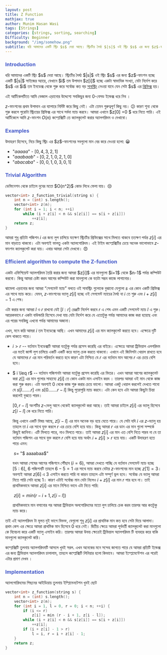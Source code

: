 ```yaml
---
layout: post
title: Z Function
mathjax: true
author: Munim Hasan Wasi
tags: [Strings]
categories: [strings, sorting, searching]
Difficulty: Beginner
background: "/img/somehow.png"
subtitle: ধরি আমাদের একটি স্ট্রিং $s$ দেয়া আছে। স্ট্রিংটির দৈর্ঘ্য $|s|$ ওই স্ট্রিং $s$ এর জন্য $z$-ফাংশন হচ্ছে একটি $|s|$ সাইজের অ্যারে, যেখানে $i$ তম উপাদান $z[i]$ হচ্ছে একটা স্বাভাবিক সংখ্যা, যেটা নির্দেশ করে $s$ এর $i$ তম ইনডেক্স থেকে শুরু করে সর্বোচ্চ কত বড় <a href="https://en.wikipedia.org/wiki/Substring#Substring">সাবস্ট্রিং</a> নেওয়া যাবে যেন সেটা $s$ এর <a href="https://en.wikipedia.org/wiki/Substring#Prefix">প্রিফিক্স</a> হয়।
---
```


<h3><font color="#4459c9"> Introduction </font></h3>
ধরি আমাদের একটি স্ট্রিং $s$ দেয়া আছে। স্ট্রিংটির দৈর্ঘ্য $|s|$ ওই স্ট্রিং $s$ এর জন্য $z$-ফাংশন হচ্ছে একটি $|s|$ সাইজের অ্যারে, যেখানে $i$ তম উপাদান $z[i]$ হচ্ছে একটা স্বাভাবিক সংখ্যা, যেটা নির্দেশ করে $s$ এর $i$ তম ইনডেক্স থেকে শুরু করে সর্বোচ্চ কত বড় <a href="https://en.wikipedia.org/wiki/Substring#Substring">সাবস্ট্রিং</a> নেওয়া যাবে যেন সেটা $s$ এর <a href="https://en.wikipedia.org/wiki/Substring#Prefix">প্রিফিক্স</a> হয়।

এই আর্টিকেলটিতে আমি ভেজাল এড়ানোর উদ্দেশ্যে সবকিছুর জন্য $0$-বেসড ইন্ডেক্স ধরে নিব ।

$z$-ফাংশনের প্রথম উপাদান এর ব্যাপারে নির্দিষ্ট করে কিছু নেই। এটা তেমন গুরুত্বপূর্ণ কিছু নয়। 😕 কারণ শূন্য থেকে শুরু করলে পুরোটা স্ট্রিংয়ের প্রিফিক্স এর সাথে সর্বদা ম্যাচ করবে। আমরা এখানে $z[0] =0 $ ধরে নিতে পারি।
এই আর্টিকেলে আমি $z$-ফাংশন $O(n)$ কম্প্লেক্সিটি তে ক্যালকুলেট করার অ্যালগরিদম ও দেখাবো।

<h3> <font color="#4459c9"> Examples </font> </h3>
উদাহরণ হিসেবে, নিচে কিছু স্ট্রিং এর $z$-ফাংশনের সবগুলো মান বের করে দেওয়া হলো: 😀

- "$aaaaa$" - $[0,4,3,2,1]$
- "$aaabaab$" - $[0,2,1,0,2,1,0]$
- "$abacaba$" - $[0,0,1,0,3,0,1]$

<h3> <font color="#4459c9"> Trivial Algorithm </font> </h3>
ডেফিনেশন থেকে চাইলে নুবের মতো $O(n^2)$ কোড লিখে ফেলা যায়। 😒

```cpp
vector<int> z_function_trivial(string s) {
    int n = (int) s.length();
    vector<int> z(n);
    for (int i = 1; i < n; ++i)
        while (i + z[i] < n && s[z[i]] == s[i + z[i]])
            ++z[i];
    return z;
}
```

আমরা শুধু প্রতিটা পজিশন $i$ এর জন্য লুপ চালিয়ে যতক্ষণ স্ট্রিংটির প্রিফিক্সের সাথে মিলতে থাকবে ততক্ষণ পর্যন্ত $z[i]$ এর মান বাড়াতে থাকবো। এটা অবশ্যই ফালতু একটা অ্যালগোরিদম। এই টাইম কম্প্লেক্সিটির চেয়ে অনেক ভালোভাবে $z$-ফাংশন ক্যালকুলেট করা যায়। এবার আমরা সেটা দেখবো। 😍

<h3> <font color="#4459c9"> Efficient algorithm to compute the Z-function </font> </h3>
একটা এফিশিয়েন্ট অ্যালগরিদম তৈরি করার জন্য আমরা $z[i]$ এর মানগুলো $i=1$ থেকে $n-1$ পর্যন্ত কম্পিউট করবো। কিন্তু  আমরা চেষ্টা করব আগের কম্পিউট করা মানগুলো কে যতটা সম্ভব কাজে লাগানোর।

ঝামেলা এড়ানোর জন্য আমরা “সেগমেন্ট ম্যাচ” বলতে ওই সাবস্ট্রিং গুলোকে বুঝাবো যেগুলো $s$ এর কোন একটি প্রিফিক্স এর সাথে ম্যাচ করে। যেমন, $z$-ফাংশনের ভ্যালু $z[i]$ হচ্ছে ওই সেগমেন্ট ম্যাচের দৈর্ঘ্য যা $i$ তে শুরু এবং $i+z[i]-1$ এ শেষ।

এটা করার জন্য আমরা $l$ ও $r$ রাখবো যেই $[l:r]$ রেঞ্জটি নির্দেশ করবে $r$ এ শেষ এমন একটি সেগমেন্ট ম্যাচ $l$ এ শুরু। আরেকভাবে $r$ একটা বাউন্ডারি হিসেবে দেখা যায় যেটা নির্দেশ করে যে এতোটুকু পর্যন্ত আমাদের কাজ করা হয়েছে এবং এর পরের সবকিছু এখনো পর্যন্ত আমাদের অজানা।

এখন, মনে করি আমরা $i$ তম ইনডেক্সে আছি। এখন আমাদের $z[i]$ এর মান ক্যালকুলেট করতে হবে। এক্ষেত্রে দুটি কেস থাকতে পারে।

- $i>r$ -- বর্তমান ইনডেক্সটি আমরা যতটুকু পর্যন্ত প্রসেস করেছি এর বাইরে।
  এক্ষেত্রে আমরা ট্রিভিয়াল এলগরিদম এর মতই জাস্ট লুপ চালিয়ে একটি একটি করে ভ্যালু চেক করতে থাকবো। এখানে এই জিনিসটা খেয়াল রাখতে হবে যে আমাদের $r$ এর মান পরিবর্তন করতে হবে কারণ এটা নিশ্চিত যে $r$ এর বর্তমান মান আগের $r$ এর চেয়ে বেশি হবে।

- $ i \leq r$ -- বর্তমান পজিশনটা আমরা যতটুকু প্রসেস করেছি এর ভিতর।
  এখন আমরা আগের ক্যালকুলেট করা $z[]$ এর মান গুলোর সাহায্যে $z[i]$ তে কোন একটা মান এসাইন করব । তারপর আমরা ওই মান থেকে কাজ করা শুরু করব। এটা অবশ্যই $0$ থেকে কাজ শুরু করার চেয়ে ভালো। আমরা একটু খেয়াল করলেই দেখতে পাবো যে $s[l.......r]$ এবং $s[0.......r-l]$ কিন্তু পুরোপুরি ম্যাচ করবে। এটা কেন হবে এটা আমরা কিছুটা চিন্তা করলেই বুঝতে পারব।

  $[0,  r-l]$ অংশটির $z$-ভেলু আগে থেকেই ক্যালকুলেট করা আছে। তাই আমরা চাইলে $z[i]$ এর ভ্যালু হিসেবে $z[i-l]$ কে ধরে নিতে পারি।

  কিন্তু এখানে একটি বিষয় আছে, $z[i-l]$ এর মান অনেক বড় হয়ে যেতে পারে। যে সেটা যদি $i$ এর $z$-ভ্যালু হয় তাহলে তা $i$ এর সাথে যুক্ত করলে $r$ এর চেয়ে বেশি হয়ে যায়। কিন্তু আমরা $r$ এর ডান এর মান গুলো সম্পর্কে কিছুই জানিনা। এটি মিলতে পারে, নাও মিলতে পারে। তাই আমরা $z[i]$ এর মান এত বেশি নিতে পারব না যে তা বর্তমান পজিশন এর সাথে যুক্ত করলে $r$ বেশি হয়ে যায় অর্থাৎ $i+z[i] > r$ হয়ে যায়।
  একটি উদাহরণ হতে পারে এমন:

  ​ $s =$ "$ aaaabaa$"

  যখন আমরা শেষের আগের পজিশনে পৌঁছাব $(i=6)$, আমরা দেখতে পাচ্ছি যে বর্তমান সেগমেন্ট ম্যাচ হচ্ছে $[5:6]$, $6$ পজিশনটি তাহলে $6-5=1$ এর সাথে ম্যাচ করবে যেটার $z$-ফাংশনের মান হচ্ছে $z[1]=3$। অবশ্যই আমরা $z[6]$ এ $3$ এসাইন করতে পারি না কারন তাহলে এটা সম্পূর্ণ ভুল হবে। সর্বোচ্চ যে ভ্যালু আমরা নিতে পারি সেটা হচ্ছে 1। কারণ এটাই সর্বোচ্চ মান যেটা নিলেও $i+z[i]$ এর মান $r$ পার হবে না। তাই প্রাথমিকভাবে আমরা $z[i]$ এর মানে নিশ্চিত ভাবে এটা নিতে পারি:

  ​ $z[i] = min(r-i+1, z[i-l])$

  প্রাথমিকভাবে মান বসানোর পর আমরা ট্রিভিয়াল অলগোরিদমের মতো লুপ চালিয়ে চেক করব তারপর আর কতটুকু ম্যাচ করে।

তাই এই অ্যালগরিদম টা মূলত দুই ভাগে বিভক্ত, যেগুলো শুধু $z[i]$ এর প্রাথমিক মান কত হবে সেটা দিয়ে আলাদা। প্রথম কেস এর ক্ষেত্রে আমরা প্রাথমিক মান হিসেবে 0 ধরে নেই। দ্বিতীয় ক্ষেত্রে আমরা পূর্ববর্তী ক্যালকুলেট করা মানগুলো কে বিবেচনা করে একটি ভ্যালু এসাইন করি। তারপর আমরা উভয় ক্ষেত্রেই ট্রিভিয়াল অ্যালগরিদম টি ব্যবহার করে বাকি মানগুলো ক্যালকুলেট করি।

কম্প্লেক্সিটি তুলনায় অ্যালগরিদমটি আসলে খুবই সরল. এখন অনেকের মনে সন্দেহ জাগতে পারে যে আমরা প্রতিটি ইন্ডেক্স এর জন্য ট্রিভিয়াল অ্যালগরিদম চালালাম, তাহলে কম্প্লেক্সিটি লিনিয়ার হলো কিভাবে। আমরা ইম্প্লেমেন্টেশন এর পরেই এটার প্রমাণ দেখব ।

<h3> <font color="#4459c9"> Implementation </font> </h3>
অ্যালগোরিদমের পিছনের আইডিয়ায় তুলনায় ইম্প্লিমেনটেশন খুবই ছোট

```cpp
vector<int> z_function(string s) {
    int n = (int) s.length();
    vector<int> z(n);
    for (int i = 1, l = 0, r = 0; i < n; ++i) {
        if (i <= r)
            z[i] = min (r - i + 1, z[i - l]);
        while (i + z[i] < n && s[z[i]] == s[i + z[i]])
            ++z[i];
        if (i + z[i] - 1 > r)
            l = i, r = i + z[i] - 1;
    }
    return z;
}
```
